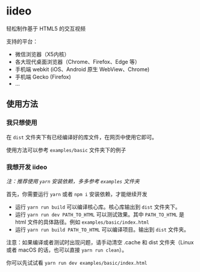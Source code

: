 # iideo

轻松制作基于 HTML5 的交互视频

支持的平台：
 - 微信浏览器（X5内核）
 - 各大现代桌面浏览器（Chrome、Firefox、Edge 等）
 - 手机端 webkit (iOS、Android 原生 WebView、Chrome)
 - 手机端 Gecko (Firefox)
 - ...

## 使用方法

### 我只想使用

在 `dist` 文件夹下有已经编译好的库文件，在网页中使用它即可。

使用方法可以参考 `examples/basic` 文件夹下的例子

### 我想开发 iideo

*注：推荐使用 `yarn` 安装依赖，多多参考 `examples` 文件夹*

首先，你需要运行 `yarn` 或者 `npm i` 安装依赖，才能继续开发

- 运行 `yarn run build` 可以编译核心库。核心库输出到 `dist` 文件夹下。
- 运行 `yarn run dev PATH_TO_HTML` 可以测试效果。其中 `PATH_TO_HTML` 是 html 文件的具体路径。例如 `examples/basic/index.html`
- 运行 `yarn run build PATH_TO_HTML` 可以编译项目。输出到 `dist` 文件夹。

注意：如果编译或者测试时出现问题，请手动清空 .cache 和 dist 文件夹（Linux 或者 macOS 的话，也可以直接 `yarn run clean`）。

你可以先试试看 `yarn run dev examples/basic/index.html`
